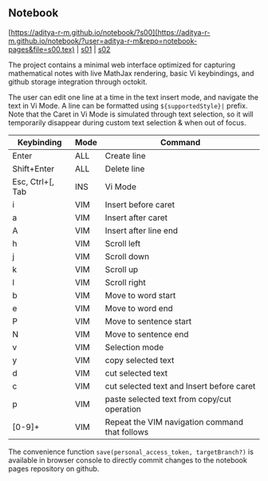 ## Notebook
[https://aditya-r-m.github.io/notebook/?s00](https://aditya-r-m.github.io/notebook/?user=aditya-r-m&repo=notebook-pages&file=s00.tex) | [s01](https://aditya-r-m.github.io/notebook/?user=aditya-r-m&repo=notebook-pages&file=s01.tex) | [s02](https://aditya-r-m.github.io/notebook/?user=aditya-r-m&repo=notebook-pages&file=s02.tex)

The project contains a minimal web interface optimized for capturing mathematical notes with live MathJax rendering, basic Vi keybindings, and github storage integration through octokit.

The user can edit one line at a time in the text insert mode, and navigate the text in Vi Mode. A line can be formatted using `${supportedStyle}|` prefix.
Note that the Caret in Vi Mode is simulated through text selection, so it will temporarily disappear during custom text selection & when out of focus.

| Keybinding | Mode | Command |
| ---------- | ---- | ------- |
| Enter | ALL | Create line |
| Shift+Enter | ALL | Delete line |
| Esc, Ctrl+[, Tab | INS | Vi Mode |
| i | VIM | Insert before caret |
| a | VIM | Insert after caret |
| A | VIM | Insert after line end |
| h | VIM | Scroll left |
| j | VIM | Scroll down |
| k | VIM | Scroll up |
| l | VIM | Scroll right |
| b | VIM | Move to word start |
| e | VIM | Move to word end |
| P | VIM | Move to sentence start |
| N | VIM | Move to sentence end |
| v | VIM | Selection mode |
| y | VIM | copy selected text |
| d | VIM | cut selected text |
| c | VIM | cut selected text and Insert before caret |
| p | VIM | paste selected text from copy/cut operation |
| [0-9]+ | VIM | Repeat the VIM navigation command that follows |

The convenience function `save(personal_access_token, targetBranch?)` is available in browser console to directly commit changes to the notebook pages repository on github.
